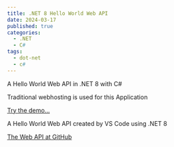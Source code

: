 ```yaml
---
title: .NET 8 Hello World Web API 
date: 2024-03-17
published: true
categories:
  - .NET
  - C#
tags:
  - dot-net
  - c#
---
```



A Hello World Web API in .NET 8 with C#

Traditional webhosting is used for this Application

<a href="https://dotnet.helloworld.api.persteenolsen.com" target="_blank" title="Hello World Web API in .NET 8">Try the demo...</a>

<p>A Hello World Web API created by VS Code using .NET 8</p>

<a href="https://github.com/persteenolsen/dotnet-8-helloworld-api" target="_blank">The Web API at GitHub</a>
